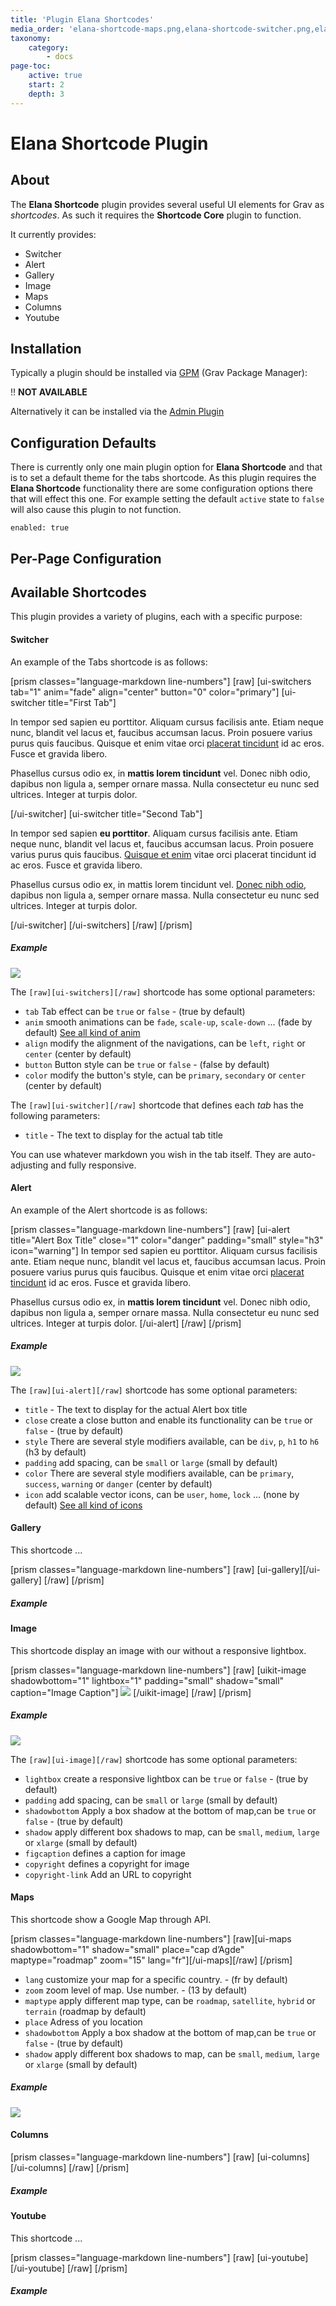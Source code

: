 ```yaml
---
title: 'Plugin Elana Shortcodes'
media_order: 'elana-shortcode-maps.png,elana-shortcode-switcher.png,elana-shortcode-alert.png,elana-shortcode-image.png'
taxonomy:
    category:
        - docs
page-toc:
    active: true
    start: 2
    depth: 3
---
```


# Elana Shortcode Plugin

## About

The **Elana Shortcode** plugin provides several useful UI elements for Grav as _shortcodes_. As such it requires the **Shortcode Core** plugin to function.

It currently provides:

* Switcher
* Alert
* Gallery
* Image
* Maps
* Columns
* Youtube

## Installation

Typically a plugin should be installed via [GPM](http://learn.getgrav.org/advanced/grav-gpm) (Grav Package Manager):


!! **NOT AVAILABLE**


Alternatively it can be installed via the [Admin Plugin](http://learn.getgrav.org/admin-panel/plugins)

## Configuration Defaults

There is currently only one main plugin option for **Elana Shortcode** and that is to set a default theme for the tabs shortcode.  As this plugin requires the **Elana Shortcode** functionality there are some configuration options there that will effect this one.  For example setting the default `active` state to `false` will also cause this plugin to not function.

```
enabled: true
```

## Per-Page Configuration

## Available Shortcodes

This plugin provides a variety of plugins, each with a specific purpose:

#### Switcher

An example of the Tabs shortcode is as follows:

[prism classes="language-markdown line-numbers"]
[raw]
[ui-switchers tab="1" anim="fade" align="center" button="0" color="primary"]
[ui-switcher title="First Tab"]

In tempor sed sapien eu porttitor. Aliquam cursus facilisis ante. Etiam neque nunc, blandit vel lacus et, faucibus accumsan lacus. Proin posuere varius purus quis faucibus. Quisque et enim vitae orci [placerat tincidunt](#) id ac eros. Fusce et gravida libero.

Phasellus cursus odio ex, in **mattis lorem tincidunt** vel. Donec nibh odio, dapibus non ligula a, semper ornare massa. Nulla consectetur eu nunc sed ultrices. Integer at turpis dolor.

[/ui-switcher]
[ui-switcher title="Second Tab"]

In tempor sed sapien **eu porttitor**. Aliquam cursus facilisis ante. Etiam neque nunc, blandit vel lacus et, faucibus accumsan lacus. Proin posuere varius purus quis faucibus. [Quisque et enim](#) vitae orci placerat tincidunt id ac eros. Fusce et gravida libero.

Phasellus cursus odio ex, in mattis lorem tincidunt vel. [Donec nibh odio](#), dapibus non ligula a, semper ornare massa. Nulla consectetur eu nunc sed ultrices. Integer at turpis dolor.

[/ui-switcher]
[/ui-switchers]
[/raw]
[/prism]

##### Example

![](elana-shortcode-switcher.png)

The <code>[raw][ui-switchers][/raw]</code> shortcode has some optional parameters:

* `tab` Tab effect can be `true` or `false` - (true by default)
* `anim` smooth animations can be `fade`, `scale-up`, `scale-down` ... (fade by default) [See all kind of anim](/components/animation)
* `align` modify the alignment of the navigations, can be `left`, `right` or `center` (center by default)
* `button` Button style can be `true` or `false` - (false by default)
* `color` modify the button's style, can be `primary`, `secondary` or `center` (center by default)

The <code>[raw][ui-switcher][/raw]</code> shortcode that defines each _tab_ has the following parameters:

* `title` - The text to display for the actual tab title

You can use whatever markdown you wish in the tab itself.  They are auto-adjusting and fully responsive.


#### Alert

An example of the Alert shortcode is as follows:

[prism classes="language-markdown line-numbers"]
[raw]
[ui-alert title="Alert Box Title" close="1" color="danger" padding="small" style="h3" icon="warning"]
In tempor sed sapien eu porttitor. Aliquam cursus facilisis ante. Etiam neque nunc, blandit vel lacus et, faucibus accumsan lacus. Proin posuere varius purus quis faucibus. Quisque et enim vitae orci [placerat tincidunt](#) id ac eros. Fusce et gravida libero.

Phasellus cursus odio ex, in **mattis lorem tincidunt** vel. Donec nibh odio, dapibus non ligula a, semper ornare massa. Nulla consectetur eu nunc sed ultrices. Integer at turpis dolor.
[/ui-alert]
[/raw]
[/prism]

##### Example

![](elana-shortcode-alert.png)

The <code>[raw][ui-alert][/raw]</code> shortcode has some optional parameters:

* `title` - The text to display for the actual Alert box title
* `close` create a close button and enable its functionality can be `true` or `false` - (true by default)
* `style` There are several style modifiers available, can be `div`, `p`, `h1` to `h6` (h3 by default)
* `padding` add spacing, can be `small` or `large` (small by default)
* `color` There are several style modifiers available, can be `primary`, `success`, `warning` or `danger` (center by default)
* `icon` add scalable vector icons, can be `user`, `home`, `lock` ... (none by default) [See all kind of icons](/components/icons)


#### Gallery

This shortcode ...

[prism classes="language-markdown line-numbers"]
[raw]
[ui-gallery][/ui-gallery]
[/raw]
[/prism]

##### Example


#### Image

This shortcode display an image with our without a responsive lightbox.

[prism classes="language-markdown line-numbers"]
[raw]
[uikit-image shadowbottom="1" lightbox="1" padding="small" shadow="small" caption="Image Caption"]
![](elana-shortcode-image.png)
[/uikit-image]
[/raw]
[/prism]

##### Example

![](elana-shortcode-image.png)

The <code>[raw][ui-image][/raw]</code> shortcode has some optional parameters:

* `lightbox` create a responsive lightbox can be `true` or `false` - (true by default)
* `padding` add spacing, can be `small` or `large` (small by default)
* `shadowbottom` Apply a box shadow at the bottom of map,can be `true` or `false` - (true by default)
* `shadow` apply different box shadows to map, can be `small`, `medium`, `large` or `xlarge` (small by default)
* `figcaption` defines a caption for image
* `copyright` defines a copyright for image
* `copyright-link` Add an URL to copyright

#### Maps

This shortcode show a Google Map through API.

[prism classes="language-markdown line-numbers"]
[raw][ui-maps shadowbottom="1" shadow="small" place="cap d’Agde" maptype="roadmap" zoom="15" lang="fr"][/ui-maps][/raw]
[/prism]

* `lang` customize your map for a specific country. - (fr by default)
* `zoom` zoom level of map. Use number.  - (13 by default)
* `maptype` apply different map type, can be `roadmap`, `satellite`, `hybrid` or `terrain` (roadmap by default)
* `place` Adress of you location
* `shadowbottom` Apply a box shadow at the bottom of map,can be `true` or `false` - (true by default)
* `shadow` apply different box shadows to map, can be `small`, `medium`, `large` or `xlarge` (small by default)

##### Example

![](elana-shortcode-maps.png)

#### Columns

[prism classes="language-markdown line-numbers"]
[raw]
[ui-columns][/ui-columns]
[/raw]
[/prism]

##### Example

#### Youtube

This shortcode ...

[prism classes="language-markdown line-numbers"]
[raw]
[ui-youtube][/ui-youtube]
[/raw]
[/prism]

##### Example
